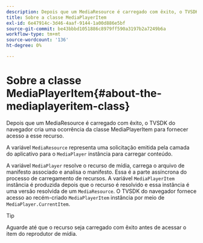 ```yaml
---
description: Depois que um MediaResource é carregado com êxito, o TVSDK do navegador cria uma ocorrência da classe MediaPlayerItem para fornecer acesso a esse recurso.
title: Sobre a classe MediaPlayerItem
exl-id: 6e47914c-3d46-4aaf-9144-1a00d886e5bf
source-git-commit: be43bbbd1051886c8979ff590a3197b2a7249b6a
workflow-type: tm+mt
source-wordcount: '136'
ht-degree: 0%

---
```


# Sobre a classe MediaPlayerItem{#about-the-mediaplayeritem-class}

Depois que um MediaResource é carregado com êxito, o TVSDK do navegador cria uma ocorrência da classe MediaPlayerItem para fornecer acesso a esse recurso.

A variável `MediaResource` representa uma solicitação emitida pela camada do aplicativo para o `MediaPlayer` instância para carregar conteúdo.

A variável `MediaPlayer` resolve o recurso de mídia, carrega o arquivo de manifesto associado e analisa o manifesto. Essa é a parte assíncrona do processo de carregamento de recursos. A variável `MediaPlayerItem` instância é produzida depois que o recurso é resolvido e essa instância é uma versão resolvida de um `MediaResource`. O TVSDK do navegador fornece acesso ao recém-criado `MediaPlayerItem` instância por meio de `MediaPlayer.CurrentItem`.

>[!TIP]
>
>Aguarde até que o recurso seja carregado com êxito antes de acessar o item do reprodutor de mídia.
